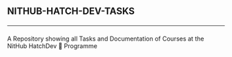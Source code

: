 ## NITHUB-HATCH-DEV-TASKS <hr>
A Repository showing all Tasks and Documentation of Courses at the NitHub HatchDev 🐣 Programme 
